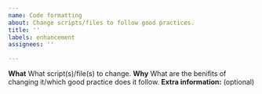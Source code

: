```yaml
---
name: Code formatting
about: Change scripts/files to follow good practices.
title: ''
labels: enhancement
assignees: ''

---
```


**What**
What script(s)/file(s) to change.
**Why**
What are the benifits of changing it/which good practice does it follow.
**Extra information:** (optional)
